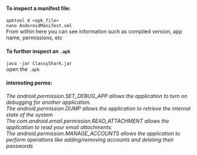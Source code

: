 #### To inspect a manifest file:  
`apktool d <apk_file>`  
`nano AndoroidManifest.xml`  
From within here you can see information such as compiled version, app name, permissions, etc

#### To further inspect an `.apk`  
`java -jar ClassyShark.jar`  
open the `.apk`  

#### interesting perms:  
_The android.permission.SET_DEBUG_APP allows the application to turn on debugging
for another application._  
_The android.permission.DUMP allows the application to retrieve the internal state of the
system_  
_The com.android.email.permission.READ_ATTACHMENT allows the application to read your
email attachments._  
_The android.permission.MANAGE_ACCOUNTS allows the application to perform
operations like adding/removing accounts and deleting their passwords_  
